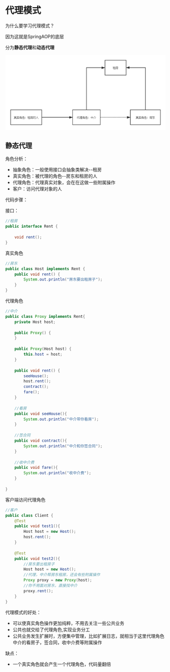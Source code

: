 # 代理模式

为什么要学习代理模式？

因为这就是SpringAOP的底层

分为**静态代理**和**动态代理**

![](../../.vuepress/public/img/learning/spring/3.png)

## 静态代理

角色分析：

* 抽象角色：一般使用接口会抽象类解决--租房
* 真实角色：被代理的角色--房东和租房的人
* 代理角色：代理真实对象，会在在这做一些附属操作
* 客户：访问代理对象的人

代码步骤：

接口：

```java
//租房
public interface Rent {

    void rent();
}
```

真实角色

```java
//房东
public class Host implements Rent {
    public void rent() {
        System.out.println("房东要出租房子");
    }
}
```

代理角色

```java
//中介
public class Proxy implements Rent{
    private Host host;

    public Proxy() {
    }

    public Proxy(Host host) {
        this.host = host;
    }

    public void rent() {
        seeHouse();
        host.rent();
        contract();
        fare();
    }

    //看房 
    public void seeHouse(){
        System.out.println("中介带你看房");
    }

    //签合同
    public void contract(){
        System.out.println("中介和你签合同");
    }

    //收中介费
    public void fare(){
        System.out.println("收中介费");
    }

}
```

客户端访问代理角色

```java
//客户
public class Client {
    @Test
    public void test1(){
        Host host = new Host();
        host.rent();
    }

    @Test
    public void test2(){
        //房东要出租房子
        Host host = new Host();
        //代理，中介帮房东租房，还会有些附属操作
        Proxy proxy = new Proxy(host);
        //你不用面对房东，直接找中介
        proxy.rent();
    }
}
```


代理模式的好处：

* 可以使真实角色操作更加纯粹，不用去关注一些公共业务
* 公共也就交给了代理角色,实现业务分工
* 公共业务发生扩展时，方便集中管理，比如扩展日志，就相当于这里代理角色中介的看房子，签合同，收中介费等附属操作

缺点：

* 一个真实角色就会产生一个代理角色，代码量翻倍




